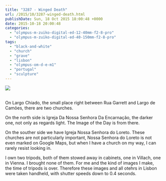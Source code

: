 ```yaml
---
title: "3287 - Winged Death"
url: /2015/10/3287-winged-death.html
publishDate: Sun, 18 Oct 2015 18:00:48 +0000
date: 2015-10-18 20:00:48
categories: 
  - "olympus-m-zuiko-digital-ed-12-40mm-f2-8-pro"
  - "olympus-m-zuiko-digital-ed-40-150mm-f2-8-pro"
tags: 
  - "black-and-white"
  - "church"
  - "grave"
  - "lisbon"
  - "olympus-om-d-e-m1"
  - "portugal"
  - "sculpture"
---
```

<div class="container">
<div class="center"><a target="_blank" href="https://d25zfm9zpd7gm5.cloudfront.net/1200x1200/2015/20150902_102355-2.jpg"><img class="webfeedsFeaturedVisual" src="https://d25zfm9zpd7gm5.cloudfront.net/0600x0600/2015/20150902_102355-2.jpg" /></a></div>
</div>
<br />

On Largo Chiado, the small place right between Rua Garrett and Largo de Camões, there are two churches. 

<a target="_blank" href="https://d25zfm9zpd7gm5.cloudfront.net/1200x1200/2015/20150902_102051_lr.jpg"><img style="margin: 0pt 10px 0pt 0px; float: left;" src="https://d25zfm9zpd7gm5.cloudfront.net/0150x0150/2015/20150902_102051_lr.jpg" alt="" border="0" /></a> On the north side is Igreja Da Nossa Senhora Da Encarnação, the darker one, not only as regards light. The Image of the Day is from there.

<a target="_blank" href="https://d25zfm9zpd7gm5.cloudfront.net/1200x1200/2015/20150902_102732_lr.jpg"><img style="margin: 0pt 0px 0pt 10px; float: right;" src="https://d25zfm9zpd7gm5.cloudfront.net/0150x0150/2015/20150902_102732_lr.jpg" alt="" border="0" /></a> On the souther side we have Igreja Nossa Senhora do Loreto. These churches are not particularly important, Nossa Senhora do Loreto is not even marked on Google Maps, but when I have a church on my way, I can rarely resist looking in. 

<a target="_blank" href="https://d25zfm9zpd7gm5.cloudfront.net/1200x1200/2015/20150902_103008_lr.jpg"><img style="margin: 0pt 10px 0pt 0px; float: left;" src="https://d25zfm9zpd7gm5.cloudfront.net/0150x0150/2015/20150902_103008_lr.jpg" alt="" border="0" /></a> I own two tripods, both of them stowed away in cabinets, one in Villach, one in Vienna. I brought none of them. For me and the kind of images I make, the time of tripods is over. Therefore these images and all otehrs in Lisbon were taken handheld, with shutter speeds down to 0.4 seconds.

